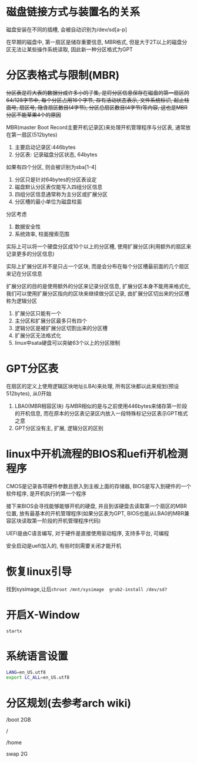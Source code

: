 # 磁盘链接方式与装置名的关系
磁盘安装在不同的插槽, 会被自动识别为/dev/sd[a-p]

在早期的磁盘中, 第一扇区是储存重要信息, MBR格式, 但是大于2T以上的磁盘分区无法让某些操作系统读取, 因此新一种分区格式为GPT

# 分区表格式与限制(MBR)
~~分区表是将大表的数据分成许多小的子集, 是将分区信息保存在磁盘的第一扇区的64/128字节中, 每个分区占用16个字节, 存有活动状态表示, 文件系统标识, 起止柱面号, 扇区号, 隐含扇区数目(4字节), 分区总扇区数目(4字节)等内容, 这也是MBR分区不能草果4个的原因~~

MBR(master Boot Record主要开机记录区)来处理开机管理程序与分区表, 通常放在第一扇区(512bytes)
1. 主要启动记录区:446bytes
2. 分区表: 记录磁盘分区状态, 64bytes

如果有四个分区, 则会被识别为sba[1-4]
1. 分区只是针对64bytes的分区表设定
2. 磁盘默认分区表仅能写入四组分区信息
3. 四组分区信息通常称为主分区或扩展分区
4. 分区槽的最小单位为磁盘柱面
   
分区考虑
1. 数据安全性
2. 系统效率, 柱面搜索范围

实际上可以将一个硬盘分区成10个以上的分区槽, 使用扩展分区(利用额外的扇区来记录更多的分区信息)

实际上扩展分区并不是只占一个区块, 而是会分布在每个分区槽最前面的几个扇区来记在分区信息

扩展分区的目的是使用额外的分区来记录分区信息, 扩展分区本身不能用来格式化, 我们可以使用扩展分区指向的区块来继续做分区记录, 由扩展分区切出来的分区槽称为逻辑分区
1. 扩展分区只能有一个
2. 主分区和扩展分区最多只有四个
3. 逻辑分区是被扩展分区切割出来的分区槽
4. 扩展分区无法格式化
5. linux中sata硬盘可以突破63个以上的分区限制

# GPT分区表
在扇区的定义上使用逻辑区块地址(LBA)来处理, 所有区块都以此来规划(预设512bytes), 从0开始
1. LBA0(MBR相容区块)
与MBR相似的是与之前使用446bytes来储存第一阶段的开机信息, 而在原本的分区表记录区内放入一段特殊标记分区表示GPT格式之意
2. GPT分区没有主, 扩展, 逻辑分区的区别


# linux中开机流程的BIOS和uefi开机检测程序
CMOS是记录各项硬件参数且嵌入到主板上面的存储器, BIOS是写入到硬件的一个软件程序, 是开机执行的第一个程序

接下来BIOS会寻找能够能够开机的硬盘, 并且到该硬盘去读取第一个扇区的MBR位置, 放有最基本的开机管理程序(如果分区表为GPT, BIOS也能从LBA0的MBR兼容区块读取第一阶段的开机管理程序代码)

UEFI是由C语言编写, 对于硬件是直接使用驱动程序, 支持多平台, 可编程

安全启动是uefi加入的, 有些时刻需要关闭才能开机

# 恢复linux引导
找到sysimage,让后`chroot /mnt/sysimage  grub2-install /dev/sd?`


# 开启X-Window
`startx`

# 系统语言设置
``` bash
LANG=en_US.utf8
export LC_ALL=en_US.utf8
```

# 分区规划(去参考arch wiki)
/boot 2GB

/

/home

swap 2G
